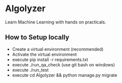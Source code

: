 # Algolyzer
Learn Machine Learning with hands on practicals.

## How to Setup locally
- Create a virtual environment (recommended)
- Activate the virtual environment
- execute pip install -r requirements.txt
- execute ./run_qa_check (use git bash on windows)
- execute ./run_test
- execute cd Algolyzer && python manage.py migrate